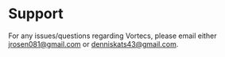 # Support

For any issues/questions regarding Vortecs, please email either jrosen081@gmail.com or denniskats43@gmail.com.
